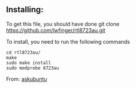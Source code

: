Installing:
-----------
To get this file, you should have done
    git clone https://github.com/lwfinger/rtl8723au.git

To install, you need to run the following commands

    cd rtl8723au/
    make
    sudo make install
    sudo modprobe 8723au
    
    
From: [askubuntu][1]


[1]: http://askubuntu.com/a/358479/157129
